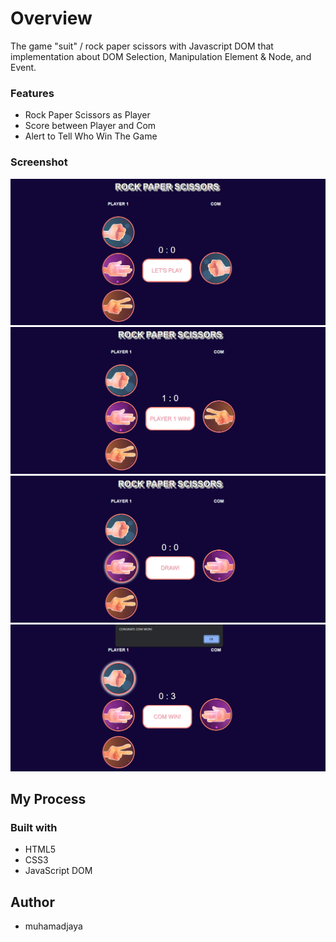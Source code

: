 # Overview

The game "suit" / rock paper scissors with Javascript DOM that implementation about DOM Selection, Manipulation Element & Node, and Event.


### Features

- Rock Paper Scissors as Player
- Score between Player and Com
- Alert to Tell Who Win The Game

### Screenshot

![](./docs/ss1.png)
![](./docs/ss2.png)
![](./docs/ss3.png)
![](./docs/ss4.png)

## My Process

### Built with

- HTML5
- CSS3
- JavaScript DOM


## Author

- muhamadjaya